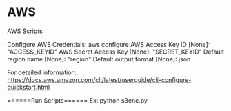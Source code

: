 # AWS
AWS Scripts

Configure AWS Credentials:
aws configure
AWS Access Key ID [None]: "ACCESS_KEYID"
AWS Secret Access Key [None]: "SECRET_KEYID"
Default region name [None]: "region"
Default output format [None]: json

For detailed information: https://docs.aws.amazon.com/cli/latest/userguide/cli-configure-quickstart.html

======Run Scripts======
Ex:  python s3enc.py
